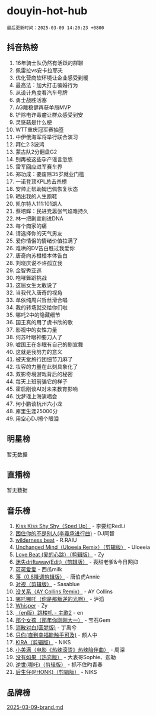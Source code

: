 # douyin-hot-hub

`最后更新时间：2025-03-09 14:20:23 +0800`

## 抖音热榜

1. 16年骑士队仍然有活跃的群聊
1. 佩雷拉vs安卡拉耶夫
1. 优化营商软环境让企业感受到暖
1. 最高法：加大打击骗婚行为
1. 从设计角度看汽车号牌
1. 勇士战胜活塞
1. AG雕稳健再获单局MVP
1. 铲除电诈毒瘤让群众感受到安
1. 灵感菇是什么梗
1. WTT重庆冠军赛抽签
1. 中伊俄海军将举行联合演习
1. 拜仁2:3波鸿
1. 蒙古队2分翻盘G2
1. 别再被这些孕产谣言忽悠
1. 雷军回应进军赛车界
1. 郑功成：要废除35岁就业门槛
1. 一诺登顶KPL总击杀榜
1. 安帅正帮助姆巴佩恢复状态
1. 晒出我的人生跑鞋
1. 凯尔特人111:101湖人
1. 蔡培辉：民进党嚣张气焰难持久
1. 林一把剧宣刻进DNA
1. 每个商家的痛
1. 请选择你的天气男友
1. 爱你情侣的情绪价值拉满了
1. 难哄的DV告白胜过我爱你
1. 唐奇向苏橙橙本体告白
1. 刘晓庆说不许孤立我
1. 金智秀亚巡
1. 咆哮舞蹈挑战
1. 这届女生太敢说了
1. 当我代入唐奇的视角
1. 单依纯周兴哲丝滑合唱
1. 我的转场就交给你们啦
1. 哪吒2中的隐藏细节
1. 国王真的用了虞书欣的歌
1. 影视中的女性力量
1. 何苏叶眼神要刀人了
1. 嘘国王在冬眠有自己的剧宣舞
1. 这就是我努力的意义
1. 被天堂旅行团细节刀麻了
1. 妆容的力量在此刻具象化了
1. 双影奇境游戏背后的秘密
1. 每天上班前骗它的样子
1. 霍启刚谈AI对未来教育影响
1. 沈梦瑶上海演唱会
1. 何小鹏谈杭州六小龙
1. 库里生涯25000分
1. 用空心DJ擦个眼泪

## 明星榜

暂无数据

## 直播榜

暂无数据

## 音乐榜

1. [Kiss Kiss Shy Shy（Sped Up）](https://sf3-cdn-tos.douyinstatic.com/obj/tos-cn-ve-2774/oYpXDAeGgQK0zfPaji7iKUixpCXFGILeLGmvYA) - 李要红RedLi
1. [困住你的不是别人(李羲承进行曲)](https://sf5-hl-cdn-tos.douyinstatic.com/obj/tos-cn-ve-2774/okWrrVL1iQGZbfHVeCPAe7IaerYfM2jEQi5mNI) - DJ阿智
1. [wilderness beat](https://sf3-cdn-tos.douyinstatic.com/obj/tos-cn-ve-2774/o0oBmODSFCpfFdLRGzAAFC2ah9AIMEQfAOueVE) - R.RAIU
1. [Unchanged Mind（Uloeeia Remix）（剪辑版）](https://sf5-hl-cdn-tos.douyinstatic.com/obj/tos-cn-ve-2774/oIHYu1YfsziJqmggAqBsXOiiI2Y1QB6I61RsMW) - Uloeeia
1. [Love Beat  (爱的心跳）（剪辑版）](https://sf3-cdn-tos.douyinstatic.com/obj/tos-cn-ve-2774/oUlARwvEINIisZ9nCnKMZiYFGfCCYLtDADDBge) - Zy
1. [迷失driftaway(Edit)（剪辑版）](https://sf3-cdn-tos.douyinstatic.com/obj/tos-cn-ve-2774/ogaa1xGNeFO6FCaMgO8PzzAceEI4fBLDMi15H3) - 喪甜老爹&今日网抑
1. [可可爱爱](https://sf3-cdn-tos.douyinstatic.com/obj/tos-cn-ve-2774/0deb1e75aea643b9927ba26aaafa29dd) - 西瓜milk
1. [落（0.8降调剪辑版）](https://sf3-cdn-tos.douyinstatic.com/obj/tos-cn-ve-2774/ociN0WUv3APijBYr6DUmAHmdkZ5MjM6gIF3iA) - 唐伯虎Annie
1. [对视（剪辑版）](https://sf3-cdn-tos.douyinstatic.com/obj/tos-cn-ve-2774/ogKtIhiB0WfAa18F9z3uWODMtZi2ysB1VuAIsQ) - Sasablue
1. [没关系（AY Collins Remix）](https://sf3-cdn-tos.douyinstatic.com/obj/tos-cn-ve-2774/oIBbI5Ghw4zdUCQMJrDEFaAQilZP3EIDSi7MW) - AY Collins
1. [哪吒哪吒（你是那叛逆的光啊）](https://sf3-cdn-tos.douyinstatic.com/obj/tos-cn-ve-2774/oUkQCgCDnBanFehFEFQDxCQntAOIfp9gyZYFVo) - 沪滔
1. [Whisper](https://sf3-cdn-tos.douyinstatic.com/obj/tos-cn-ve-2774/oEeYKDxIDCFuArkftgkGqCnG7xZtRC2rEMKBQi) - Zy
1. [（en版）跳楼机 - 主歌2](https://sf3-cdn-tos.douyinstatic.com/obj/tos-cn-ve-2774/oklN6GvgQ2L8DpPeaAGf1gPeyKzjXFwHIwoCZv) - en
1. [那个女孩（那年你刚刚大一）](https://sf3-cdn-tos.douyinstatic.com/obj/tos-cn-ve-2774/o4IZw7TlivwiBBBMA2rIgWrGNIrjFroh6bPqQ) - 宝石Gem
1. [消散对白(圆梦版)](https://sf5-hl-cdn-tos.douyinstatic.com/obj/tos-cn-ve-2774/og4jB5I5IizzoZVAAAzWgBMAsMDWoArfwBOiFs) - 丁禹兮
1. [只你(直到幸福能触手可及)](https://sf6-cdn-tos.douyinstatic.com/obj/tos-cn-ve-2774/o0lBkRDzFTeaVSUz3ZZSCBVtZ5DIMQGfgmEAuE) - 颜人中
1. [KIRA（剪辑版）](https://sf3-cdn-tos.douyinstatic.com/obj/tos-cn-ve-2774/o0Bq3TvdHqOfzihWrHyABMociuMA3Inwsbx9Wi) - NIKS
1. [小美满（电影《热辣滚烫》热辣陪伴曲）](https://sf5-hl-cdn-tos.douyinstatic.com/obj/tos-cn-ve-2774/o0GAn2lSgfZIDUgtevCGDQYnFg4CwnrBaxbTZL) - 周深
1. [没有如果（热恋版）](https://sf3-cdn-tos.douyinstatic.com/obj/tos-cn-ve-2774/o4iETqbxIThtCXlBeV0DfAhZsbCFGhagYupnMx) - 大表哥Sophie、迦勒
1. [逆世(哪吒)（剪辑版）](https://sf3-cdn-tos.douyinstatic.com/obj/tos-cn-ve-2774/oMIEZAfEogrLnzfDWMBiZKCWuXIUFLtRDsOFWs) - 抓不住旳青春
1. [后生仔(PHONK)（剪辑版）](https://sf3-cdn-tos.douyinstatic.com/obj/tos-cn-ve-2774/o0TzmfumdQAJ1aGG9F5LfTXIYeGcqYKRPAeFdJ) - NIKS

## 品牌榜

[2025-03-09-brand.md](2025-03-09-brand.md)
